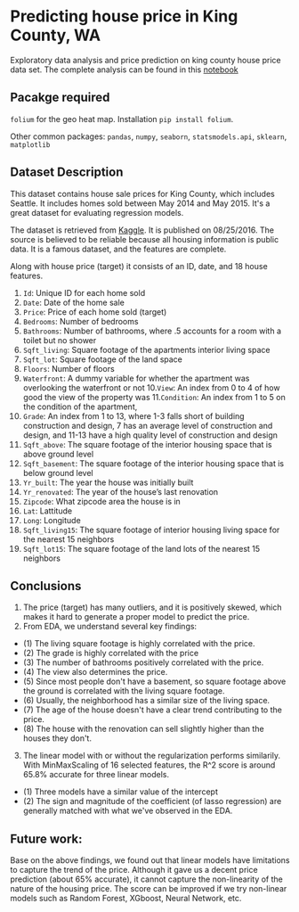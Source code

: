 # Predicting house price in King County, WA

Exploratory data analysis and price prediction on king county house price data set. The complete analysis can be found in this [notebook](Final_Jerry.ipynb)

## Pacakge required

`folium` for the geo heat map. Installation `pip install folium`.

Other common packages:
`pandas`, `numpy`, `seaborn`, `statsmodels.api`, `sklearn`, `matplotlib`

## Dataset Description

This dataset contains house sale prices for King County, which includes Seattle. It includes homes sold between May 2014 and May 2015. It's a great dataset for evaluating regression models.

The dataset is retrieved from [Kaggle](https://www.kaggle.com/harlfoxem/housesalesprediction). It is published on 08/25/2016.
The source is believed to be reliable because all housing information is public data. It is a famous dataset, and the features are complete. 

Along with house price (target) it consists of an ID, date, and 18 house features.


1. `Id`:  Unique ID for each home sold
2. `Date`: Date of the home sale
3. `Price`: Price of each home sold (target)
4. `Bedrooms`: Number of bedrooms
5. `Bathrooms`: Number of bathrooms, where .5 accounts for a room with a toilet but no shower
6. `Sqft_living`: Square footage of the apartments interior living space
7. `Sqft_lot`: Square footage of the land space
8. `Floors`: Number of floors
9. `Waterfront`: A dummy variable for whether the apartment was overlooking the waterfront or not
10.`View`: An index from 0 to 4 of how good the view of the property was
11.`Condition`: An index from 1 to 5 on the condition of the apartment,
12. `Grade`: An index from 1 to 13, where 1-3 falls short of building construction and design, 7 has an average level of construction and design, and 11-13 have a high quality level of construction and design
13. `Sqft_above`: The square footage of the interior housing space that is above ground level
14. `Sqft_basement`: The square footage of the interior housing space that is below ground level
15. `Yr_built`: The year the house was initially built
16. `Yr_renovated`: The year of the house’s last renovation
17. `Zipcode`: What zipcode area the house is in
18. `Lat`: Lattitude
19. `Long`: Longitude
20. `Sqft_living15`: The square footage of interior housing living space for the nearest 15 neighbors
21. `Sqft_lot15`: The square footage of the land lots of the nearest 15 neighbors

## Conclusions

1. The price (target) has many outliers, and it is positively skewed, which makes it hard to generate a proper model to predict the price. 
2. From EDA, we understand several key findings:
 - (1) The living square footage is highly correlated with the price.
 - (2) The grade is highly correlated with the price
 - (3) The number of bathrooms positively correlated with the price.
 - (4) The view also determines the price.
 - (5) Since most people don't have a basement, so square footage above the ground is correlated with the living square footage.
 - (6) Usually, the neighborhood has a similar size of the living space.
 - (7) The age of the house doesn't have a clear trend contributing to the price.
 - (8) The house with the renovation can sell slightly higher than the houses they don't.
3. The linear model with or without the regularization performs similarily. With MinMaxScaling of 16 selected features, the R^2 score is around 65.8% accurate for three linear models.
 - (1) Three models have a similar value of the intercept
 - (2) The sign and magnitude of the coefficient (of lasso regression) are generally matched with what we've observed in the EDA.

## Future work:  
Base on the above findings, we found out that linear models have limitations to capture the trend of the price. Although it gave us a decent price prediction (about 65% accurate), it cannot capture the non-linearity of the nature of the housing price. The score can be improved if we try non-linear models such as Random Forest, XGboost, Neural Network, etc.
